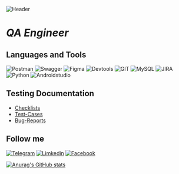 ![Header](https://cdn.dribbble.com/users/126066/screenshots/6605444/__-organic-artificial-intelligence-design-by-gleb-kuznetsov_-for-milkinside7_1-__.gif)

# *QA Engineer*


## Languages and Tools
![Postman](https://img.shields.io/badge/Postman-black?style=for-the-badge&logo=postman)
![Swagger](https://img.shields.io/badge/Swagger-black?style=for-the-badge&logo=swagger)
![Figma](https://img.shields.io/badge/figma-black?style=for-the-badge&logo=figma)
![Devtools](https://img.shields.io/badge/DEVTOOLS-black?style=for-the-badge&logo=devtools)
![GIT](https://img.shields.io/badge/GitHUB-black?style=for-the-badge&logo=github)
![MySQL](https://img.shields.io/badge/MySQL-black?style=for-the-badge&logo=mysql)
![JIRA](https://img.shields.io/badge/JIRA-black?style=for-the-badge&logo=jira)
![Python](https://img.shields.io/badge/PYTHON-black?style=for-the-badge&logo=python)
![Androidstudio](https://img.shields.io/badge/androidstudio-black?style=for-the-badge&logo=androidstudio)

## Testing Documentation

+ [Checklists](https://docs.google.com/spreadsheets/d/1TAbnXAYxK4cFwHDE_K1-bcUmHphEwVg8eAozciv3c5I/edit?usp=sharing)
+ [Test-Cases](https://docs.google.com/spreadsheets/d/1EK9YorKlpML4HFCwco7WRFDM2562QPcZJtJaKFks3tU/edit?usp=sharing)
+ [Bug-Reports](https://docs.google.com/spreadsheets/d/1PcPQbKBoEMmkx5qyE6k6dAQlEDvDRnRM9xvR9mjwHZ8/edit?usp=sharing)

## Follow me

[![Telegram](https://img.shields.io/badge/Telegram-black?style=for-the-badge&logo=telegram)](https://t.me/ivannikov_e)
[![Limkedin](https://img.shields.io/badge/Linkedin-black?style=for-the-badge&logo=LINKEDIN)](https://www.linkedin.com/in/yevhenii-ivannikov-a72016254)
[![Facebook](https://img.shields.io/badge/Facebook-black?style=for-the-badge&logo=facebook)](https://www.facebook.com/profile.php?id=100075219879654)

[![Anurag's GitHub stats](https://github-readme-stats.vercel.app/api?username=yevhenii46)](https://github.com/yevhenii46/github-readme-stats)

